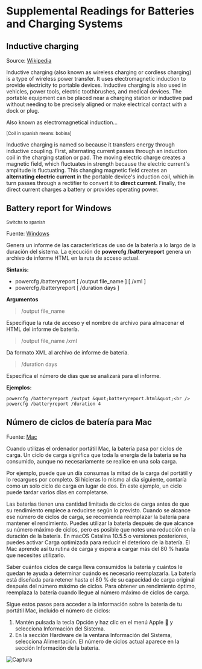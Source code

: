 # Supplemental Readings for Batteries and Charging Systems

## Inductive charging

Source: [Wikipedia](https://en.wikipedia.org/wiki/Inductive_charging)

Inductive charging (also known as wireless charging or cordless charging) is a type of wireless power transfer.
It uses electromagnetic induction to provide electricity to portable devices. Inductive charging is also used in vehicles, power tools,
electric toothbrushes, and medical devices. The portable equipment can be placed near a charging station or inductive pad without
needing to be precisely aligned or make electrical contact with a dock or plug.

Also known as electromagnetical induction...

<sub>[Coil in spanish means: bobina]</sub>

Inductive charging is named so because it transfers energy through inductive coupling. First, alternating current passes through an induction coil
in the charging station or pad. The moving electric charge creates a magnetic field, which fluctuates in strength because the electric current's amplitude
is fluctuating. This changing magnetic field creates an **alternating electric current** in the portable device's induction coil, which in turn passes
through a rectifier to convert it to **direct current**. Finally, the direct current charges a battery or provides operating power.

## Battery report for Windows 
<sub>Switchs to spanish</sub>

Fuente: [Windows](https://learn.microsoft.com/es-es/windows-hardware/design/device-experiences/powercfg-command-line-options#option_batteryreport)

Genera un informe de las características de uso de la batería a lo largo de la duración del sistema.
La ejecución de **powercfg /batteryreport** genera un archivo de informe HTML en la ruta de acceso actual.

**Sintaxis:**

- powercfg /batteryreport [ /output file_name ] [ /xml ]
- powercfg /batteryreport [ /duration days ]

**Argumentos**

>  /output file_name
  
Especifique la ruta de acceso y el nombre de archivo para almacenar el HTML del informe de batería.

>  /output file_name /xml

Da formato XML al archivo de informe de batería.

>  /duration days
  
Especifica el número de días que se analizará para el informe.
 
**Ejemplos:**

```
powercfg /batteryreport /output &quot;batteryreport.html&quot;<br />
powercfg /batteryreport /duration 4
```

## Número de ciclos de batería para Mac

Fuente: [Mac](https://support.apple.com/es-es/HT201585)

Cuando utilizas el ordenador portátil Mac, la batería pasa por ciclos de carga. Un ciclo de carga significa que toda la energía
de la batería se ha consumido, aunque no necesariamente se realice en una sola carga.

Por ejemplo, puede que un día consumas la mitad de la carga del portátil y lo recargues por completo.
Si hicieras lo mismo al día siguiente, contaría como un solo ciclo de carga en lugar de dos.
En este ejemplo, un ciclo puede tardar varios días en completarse.

Las baterías tienen una cantidad limitada de ciclos de carga antes de que su rendimiento empiece a reducirse según lo previsto.
Cuando se alcance ese número de ciclos de carga, se recomienda reemplazar la batería para mantener el rendimiento.
Puedes utilizar la batería después de que alcance su número máximo de ciclos, pero es posible que notes una reducción en la duración de la batería.
En macOS Catalina 10.5.5 o versiones posteriores, puedes activar Carga optimizada para reducir el deterioro de la batería.
El Mac aprende así tu rutina de carga y espera a cargar más del 80 % hasta que necesites utilizarlo. 

Saber cuántos ciclos de carga lleva consumidos la batería y cuántos le quedan te ayuda a determinar cuándo es necesario reemplazarla.
La batería está diseñada para retener hasta el 80 % de su capacidad de carga original después del número máximo de ciclos.
Para obtener un rendimiento óptimo, reemplaza la batería cuando llegue al número máximo de ciclos de carga.

Sigue estos pasos para acceder a la información sobre la batería de tu portátil Mac, incluido el número de ciclos:

1. Mantén pulsada la tecla Opción y haz clic en el menú Apple :green_apple: y selecciona Información del Sistema.
2. En la sección Hardware de la ventana Información del Sistema, selecciona Alimentación.
   El número de ciclos actual aparece en la sección Información de la batería.
   
 ![Captura](https://support.apple.com/library/content/dam/edam/applecare/images/es_ES/macos/Big-Sur/macos-big-sur-mbp-system-info-power-battery-cycle-count.jpg)
